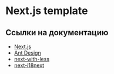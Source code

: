 # Next.js template

## Ссылки на документацию

- [Next.js](https://nextjs.org/docs)
- [Ant Design](https://ant.design/components/overview/)
- [next-with-less](https://github.com/elado/next-with-less#readme)
- [next-i18next](https://github.com/i18next/next-i18next)
